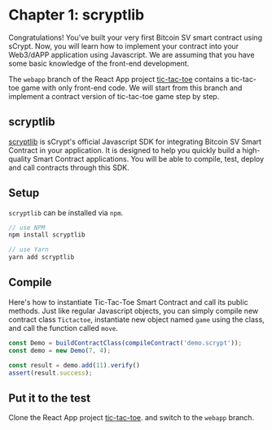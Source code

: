 # Chapter 1: scryptlib

Congratulations! You've built your very first Bitcoin SV smart contract using sCrypt. Now, you will learn how to implement your contract into your Web3/dAPP application using Javascript. We are assuming that you have some basic knowledge of the front-end development.

The `webapp` branch of the React App project [tic-tac-toe](https://github.com/sCrypt-Inc/tic-tac-toe) contains a tic-tac-toe game with only front-end code. We will start from this branch and implement a contract version of tic-tac-toe game step by step.

## scryptlib

[scryptlib](https://github.com/sCrypt-Inc/scryptlib) is sCrypt's official Javascript SDK for integrating Bitcoin SV Smart Contract in your application. It is designed to help you quickly build a high-quality Smart Contract applications. You will be able to compile, test, deploy and call contracts through this SDK.

## Setup

`scryptlib` can be installed via `npm`.

```javascript
// use NPM
npm install scryptlib

// use Yarn
yarn add scryptlib
```

## Compile

Here's how to instantiate Tic-Tac-Toe Smart Contract and call its public methods. Just like regular Javascript objects, you can simply compile new contract class `Tictactoe`, instantiate new object named `game` using the class, and call the function called `move`.

```javascript
const Demo = buildContractClass(compileContract('demo.scrypt'));
const demo = new Demo(7, 4);

const result = demo.add(11).verify()
assert(result.success);
```

## Put it to the test

Clone the React App project [tic-tac-toe](https://github.com/sCrypt-Inc/tic-tac-toe). and switch to the `webapp` branch.
